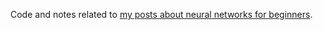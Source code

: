 Code and notes related to [my posts about neural networks for beginners](https://onehoursreflection.blogspot.com/p/blog-page.html).
